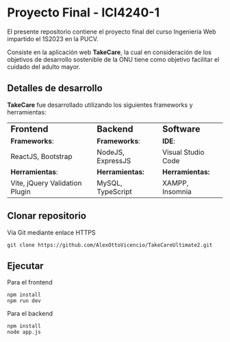 # Proyecto Final - ICI4240-1

El presente repositorio contiene el proyecto final del curso Ingeniería Web impartido el 1S2023 en la PUCV.

Consiste en la aplicación web **TakeCare**, la cual en consideración de los objetivos de desarrollo sostenible de la ONU tiene como objetivo facilitar el cuidado del adulto mayor.

## Detalles de desarrollo


**TakeCare** fue desarrollado utilizando los siguientes frameworks y herramientas:

<table border="0">
 <tr>
    <td><b style="font-size:20px">Frontend</b></td>
    <td><b style="font-size:20px">Backend</b></td>
    <td><b style="font-size:20px">Software</b></td>
 </tr>
 <tr>
    <td><strong>Frameworks</strong>:</td>
    <td><strong>Frameworks</strong>:</td>
    <td><strong>IDE</strong>:</td>
  </tr>
 <tr>
    <td>ReactJS, Bootstrap</td>
    <td>NodeJS, ExpressJS</td>
    <td>Visual Studio Code</td>
 </tr>
 <tr>
    <td><strong>Herramientas</strong>:</td>
    <td><strong>Herramientas<strong>:</td>
    <td><strong>Herramientas<strong>:</td>

 </tr>
  <tr>
    <td>Vite, jQuery Validation Plugin</td>
    <td>MySQL, TypeScript</td>
    <td>XAMPP, Insomnia</td>
 </tr>
</table>


## Clonar repositorio

Vía Git mediante enlace HTTPS

```
git clone https://github.com/AlexOttoVicencio/TakeCareUltimate2.git
```

## Ejecutar ##

Para el frontend

```
npm install
npm run dev
```

Para el backend

```
npm install
node app.js
```

